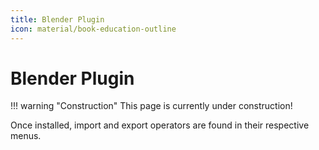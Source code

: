 ```yaml
---
title: Blender Plugin
icon: material/book-education-outline
---
```


# Blender Plugin

!!! warning "Construction"
    This page is currently under construction!

Once installed, import and export operators are found in their respective menus.